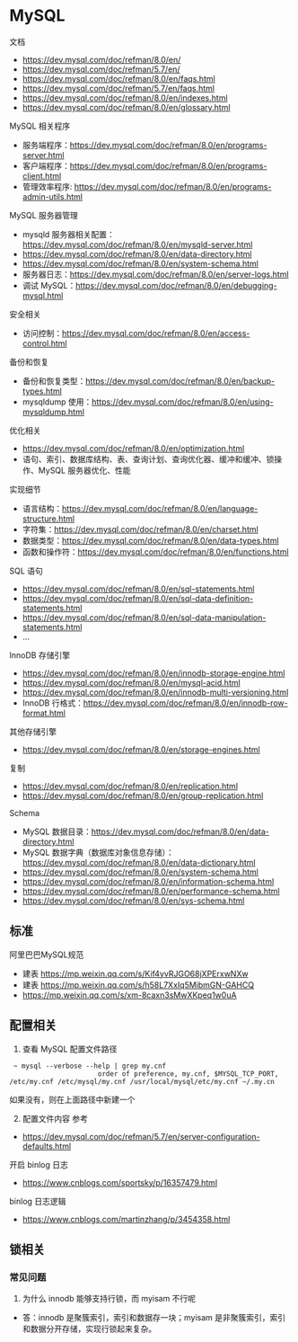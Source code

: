 # MySQL
文档
- https://dev.mysql.com/doc/refman/8.0/en/
- https://dev.mysql.com/doc/refman/5.7/en/
- https://dev.mysql.com/doc/refman/8.0/en/faqs.html
- https://dev.mysql.com/doc/refman/5.7/en/faqs.html
- https://dev.mysql.com/doc/refman/8.0/en/indexes.html
- https://dev.mysql.com/doc/refman/8.0/en/glossary.html

MySQL 相关程序
- 服务端程序：https://dev.mysql.com/doc/refman/8.0/en/programs-server.html
- 客户端程序：https://dev.mysql.com/doc/refman/8.0/en/programs-client.html
- 管理效率程序: https://dev.mysql.com/doc/refman/8.0/en/programs-admin-utils.html

MySQL 服务器管理
- mysqld 服务器相关配置：https://dev.mysql.com/doc/refman/8.0/en/mysqld-server.html
- https://dev.mysql.com/doc/refman/8.0/en/data-directory.html
- https://dev.mysql.com/doc/refman/8.0/en/system-schema.html
- 服务器日志：https://dev.mysql.com/doc/refman/8.0/en/server-logs.html
- 调试 MySQL：https://dev.mysql.com/doc/refman/8.0/en/debugging-mysql.html

安全相关
- 访问控制：https://dev.mysql.com/doc/refman/8.0/en/access-control.html

备份和恢复
- 备份和恢复类型：https://dev.mysql.com/doc/refman/8.0/en/backup-types.html
- mysqldump 使用：https://dev.mysql.com/doc/refman/8.0/en/using-mysqldump.html

优化相关
- https://dev.mysql.com/doc/refman/8.0/en/optimization.html
- 语句、索引、数据库结构、表、查询计划、查询优化器、缓冲和缓冲、锁操作、MySQL 服务器优化、性能

实现细节
- 语言结构：https://dev.mysql.com/doc/refman/8.0/en/language-structure.html
- 字符集：https://dev.mysql.com/doc/refman/8.0/en/charset.html
- 数据类型：https://dev.mysql.com/doc/refman/8.0/en/data-types.html
- 函数和操作符：https://dev.mysql.com/doc/refman/8.0/en/functions.html

SQL 语句
- https://dev.mysql.com/doc/refman/8.0/en/sql-statements.html
- https://dev.mysql.com/doc/refman/8.0/en/sql-data-definition-statements.html
- https://dev.mysql.com/doc/refman/8.0/en/sql-data-manipulation-statements.html
- ...

InnoDB 存储引擎
- https://dev.mysql.com/doc/refman/8.0/en/innodb-storage-engine.html
- https://dev.mysql.com/doc/refman/8.0/en/mysql-acid.html
- https://dev.mysql.com/doc/refman/8.0/en/innodb-multi-versioning.html
- InnoDB 行格式：https://dev.mysql.com/doc/refman/8.0/en/innodb-row-format.html

其他存储引擎
- https://dev.mysql.com/doc/refman/8.0/en/storage-engines.html

复制
- https://dev.mysql.com/doc/refman/8.0/en/replication.html
- https://dev.mysql.com/doc/refman/8.0/en/group-replication.html

Schema
- MySQL 数据目录：https://dev.mysql.com/doc/refman/8.0/en/data-directory.html
- MySQL 数据字典（数据库对象信息存储）：https://dev.mysql.com/doc/refman/8.0/en/data-dictionary.html
- https://dev.mysql.com/doc/refman/8.0/en/system-schema.html
- https://dev.mysql.com/doc/refman/8.0/en/information-schema.html
- https://dev.mysql.com/doc/refman/8.0/en/performance-schema.html
- https://dev.mysql.com/doc/refman/8.0/en/sys-schema.html


## 标准
阿里巴巴MySQL规范
- 建表 https://mp.weixin.qq.com/s/Kif4yvRJGO68jXPErxwNXw
- 建表 https://mp.weixin.qq.com/s/h58L7XxIq5MibmGN-GAHCQ
- https://mp.weixin.qq.com/s/xm-8caxn3sMwXKpeq1w0uA


## 配置相关
1. 查看 MySQL 配置文件路径

```
 ~ mysql --verbose --help | grep my.cnf
                      order of preference, my.cnf, $MYSQL_TCP_PORT,
/etc/my.cnf /etc/mysql/my.cnf /usr/local/mysql/etc/my.cnf ~/.my.cn
```

如果没有，则在上面路径中新建一个

2. 配置文件内容
参考
- https://dev.mysql.com/doc/refman/5.7/en/server-configuration-defaults.html

开启 binlog 日志
- https://www.cnblogs.com/sportsky/p/16357479.html

binlog 日志逻辑
- https://www.cnblogs.com/martinzhang/p/3454358.html


## 锁相关
### 常见问题
1. 为什么 innodb 能够支持行锁，而 myisam 不行呢
- 答：innodb 是聚簇索引，索引和数据存一块；myisam 是非聚簇索引，索引和数据分开存储，实现行锁起来复杂。
